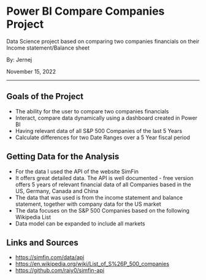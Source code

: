 # Power BI Compare Companies Project
Data Science project based on comparing two companies financials on their Income statement/Balance sheet

By: Jernej

November 15, 2022
___

## Goals of the Project

- The ability for the user to compare two companies financials
- Interact, compare data dynamically using a dashboard created in Power BI
- Having relevant data of all S&P 500 Companies of the last 5 Years
- Calculate differences for two Date Ranges over a 5 Year fiscal period

## Getting Data for the Analysis
- For the data I used the API of the website SimFin 
- It offers great detailed data. The API is well documented - free version offers 5 years of relevant financial data of all Companies based in the US, Germany, Canada and China
- The data that was used is from the income statement and balance statement, together with company data for the US market
- The data focuses on the S&P 500 Companies based on the following Wikipedia List
- Data model can be expanded to include all markets

## Links and Sources 
- https://simfin.com/data/api
- https://en.wikipedia.org/wiki/List_of_S%26P_500_companies
- https://github.com/raiy0/simfin-api
